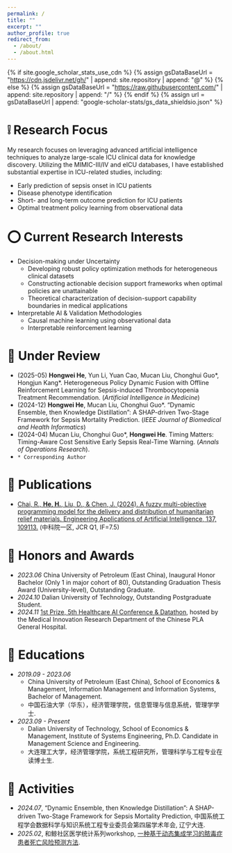 ```yaml
---
permalink: /
title: ""
excerpt: ""
author_profile: true
redirect_from: 
  - /about/
  - /about.html
---
```


{% if site.google_scholar_stats_use_cdn %}
{% assign gsDataBaseUrl = "https://cdn.jsdelivr.net/gh/" | append: site.repository | append: "@" %}
{% else %}
{% assign gsDataBaseUrl = "https://raw.githubusercontent.com/" | append: site.repository | append: "/" %}
{% endif %}
{% assign url = gsDataBaseUrl | append: "google-scholar-stats/gs_data_shieldsio.json" %}

<span class='anchor' id='about-me'></span>

# ❕ Research Focus
My research focuses on leveraging advanced artificial intelligence techniques to analyze large-scale ICU clinical data for knowledge discovery. Utilizing the MIMIC-III/IV and eICU databases, I have established substantial expertise in ICU-related studies, including:
- Early prediction of sepsis onset in ICU patients
- Disease phenotype identification
- Short- and long-term outcome prediction for ICU patients
- Optimal treatment policy learning from observational data


# ⭕ Current Research Interests
- Decision-making under Uncertainty
  - Developing robust policy optimization methods for heterogeneous clinical datasets
  - Constructing actionable decision support frameworks when optimal policies are unattainable 
  - Theoretical characterization of decision-support capability boundaries in medical applications
- Interpretable AI & Validation Methodologies
  - Causal machine learning using observational data
  - Interpretable reinforcement learning 


# 💬 Under Review
- (2025-05) **Hongwei He**, Yun Li, Yuan Cao, Mucan Liu, Chonghui Guo\*, Hongjun Kang\*. Heterogeneous Policy Dynamic Fusion with Offline Reinforcement Learning for Sepsis-induced Thrombocytopenia Treatment Recommendation. (_Artificial Intelligence in Medicine_)  
- (2024-12) **Hongwei He**, Mucan Liu, Chonghui Guo\*. “Dynamic Ensemble, then Knowledge Distillation”: A SHAP-driven Two-Stage Framework for Sepsis Mortality Prediction. (_IEEE Journal of Biomedical and Health Informatics_)  
- (2024-04) Mucan Liu, Chonghui Guo\*, **Hongwei He**. Timing Matters: Timing-Aware Cost Sensitive Early Sepsis Real-Time Warning. (_Annals of Operations Research_). 
- `* Corresponding Author`


# 📝 Publications
- [Chai, R., **He, H.**, Liu, D., & Chen, J. (2024). A fuzzy multi-objective programming model for the delivery and distribution of humanitarian relief materials. Engineering Applications of Artificial Intelligence, 137, 109113.](https://www.sciencedirect.com/science/article/abs/pii/S0952197624012715) (中科院一区, JCR Q1, IF=7.5)


# 🥇 Honors and Awards
- *2023.06* China University of Petroleum (East China), Inaugural Honor Bachelor (Only 1 in major cohort of 80), Outstanding Graduation Thesis Award (University-level), Outstanding Graduate.
- *2024.10* Dalian University of Technology, Outstanding Postgraduate Student.
- *2024.11* [1st Prize, 5th Healthcare AI Conference & Datathon](https://ai.heywhale.com/article/354.html), hosted by the Medical Innovation Research Department of the Chinese PLA General Hospital.


# 📖 Educations
- *2019.09 - 2023.06*
  - China University of Petroleum (East China), School of Economics & Management, Information Management and Information Systems, Bachelor of Management. 
  - 中国石油大学（华东），经济管理学院，信息管理与信息系统，管理学学士. 
- *2023.09 - Present*
  - Dalian University of Technology, School of Economics & Management, Institute of Systems Engineering, Ph.D. Candidate in Management Science and Engineering. 
  - 大连理工大学，经济管理学院，系统工程研究所，管理科学与工程专业在读博士生. 


# 🚀 Activities
- *2024.07*, “Dynamic Ensemble, then Knowledge Distillation”: A SHAP-driven Two-Stage Framework for Sepsis Mortality Prediction, 中国系统工程学会数据科学与知识系统工程专业委员会第四届学术年会, 辽宁大连.
- *2025.02*, 和鲸社区医学统计系列workshop, [一种基于动态集成学习的脓毒症患者死亡风险预测方法](https://www.heywhale.com/org/task_60126ee3301534003a944773/workspace/task).
